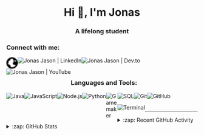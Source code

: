 <h1 align="center">Hi 👋, I'm Jonas</h1>
<h3 align="center">A lifelong student</h3>


### Connect with me:

[<img align="left" alt="sites.psu.edu/jonas" height="30px" src="https://raw.githubusercontent.com/iconic/open-iconic/master/svg/globe.svg" />][website]
[<img align="left" alt="Jonas Jason | LinkedIn" height="30px" src="https://www.vectorlogo.zone/logos/linkedin/linkedin-icon.svg" />][linkedin]
[<img align="left" alt="Jonas Jason | Dev.to" height="30px" src="https://www.vectorlogo.zone/logos/devto/devto-ar21.svg" />][devto]
[<img align="left" alt="Jonas Jason | YouTube" height="30px" src="https://www.vectorlogo.zone/logos/youtube/youtube-icon.svg" />][youtube]

<br />
<br />

### Languages and Tools:

<img align="left" alt="Java" height="30px" src="https://www.vectorlogo.zone/logos/java/java-icon.svg" />
<img align="left" alt="JavaScript" height="30px" src="https://cdn.worldvectorlogo.com/logos/javascript.svg" />
<img align="left" alt="Node.js" height="30px" src="https://www.vectorlogo.zone/logos/nodejs/nodejs-horizontal.svg" />
<img align="left" alt="Python" height="30px" src="https://www.vectorlogo.zone/logos/python/python-icon.svg" />
<img align="left" alt="Gamemaker" width="30px" src="https://cdn.iconscout.com/icon/free/png-512/game-maker-2-569485.png" />
<img align="left" alt="SQL" height="30px" src="https://cdn.worldvectorlogo.com/logos/amazon-database.svg" />
<img align="left" alt="Git" height="30px" src="https://www.vectorlogo.zone/logos/git-scm/git-scm-ar21.svg" />
<img align="left" alt="GitHub" height="30px" src="https://www.vectorlogo.zone/logos/github/github-tile.svg" />
<img align="left" alt="Terminal" height="30px" src="https://cdn.worldvectorlogo.com/logos/terminal-1.svg" />

<br />
<br />

---

<details>
  <summary>:zap: Recent GitHub Activity</summary>

  <!--START_SECTION:activity-->
1. 💪 Opened PR [#3396](https://github.com/npm/npm-expansions/pull/3396) in [npm/npm-expansions](https://github.com/npm/npm-expansions)
2. ❗️ Opened issue [#608](https://github.com/elmsln/issues/issues/608) in [elmsln/issues](https://github.com/elmsln/issues)
3. ❗️ Opened issue [#606](https://github.com/elmsln/issues/issues/606) in [elmsln/issues](https://github.com/elmsln/issues)
4. ❗️ Opened issue [#605](https://github.com/elmsln/issues/issues/605) in [elmsln/issues](https://github.com/elmsln/issues)
5. ❗️ Closed issue [#576](https://github.com/elmsln/HAXcms/issues/576) in [elmsln/HAXcms](https://github.com/elmsln/HAXcms)
<!--END_SECTION:activity-->

</details>

<details>
  <summary>:zap: GitHub Stats</summary>
  
   <img align="left" alt="Jonas's GitHub Stats" src="https://github-readme-stats.jonasjason.vercel.app/api?username=JonasJason&show_icons=true&hide_border=true" />
  
</details>

[website]: https://www.sites.psu.edu/jonas
[linkedin]: https://www.linkedin.com/in/jonasjason
[youtube]: https://www.youtube.com/channel/UCcJJNxWN_aL1jpY8y4ePvEQ
[devto]: https://dev.to/jonasjason
